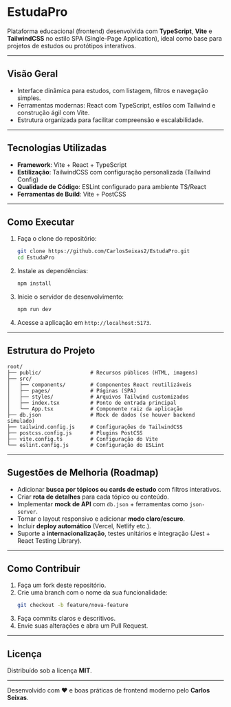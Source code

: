# EstudaPro

Plataforma educacional (frontend) desenvolvida com **TypeScript**, **Vite** e **TailwindCSS** no estilo SPA (Single-Page Application), ideal como base para projetos de estudos ou protótipos interativos.

---

##  Visão Geral
- Interface dinâmica para estudos, com listagem, filtros e navegação simples.
- Ferramentas modernas: React com TypeScript, estilos com Tailwind e construção ágil com Vite.
- Estrutura organizada para facilitar compreensão e escalabilidade.

---

##  Tecnologias Utilizadas
- **Framework**: Vite + React + TypeScript  
- **Estilização**: TailwindCSS com configuração personalizada (Tailwind Config)  
- **Qualidade de Código**: ESLint configurado para ambiente TS/React  
- **Ferramentas de Build**: Vite + PostCSS

---

##  Como Executar

1. Faça o clone do repositório:
   ```bash
   git clone https://github.com/CarlosSeixas2/EstudaPro.git
   cd EstudaPro
   ```

2. Instale as dependências:
   ```bash
   npm install
   ```

3. Inicie o servidor de desenvolvimento:
   ```bash
   npm run dev
   ```
4. Acesse a aplicação em `http://localhost:5173`.

---

##  Estrutura do Projeto

```
root/
├── public/                # Recursos públicos (HTML, imagens)
├── src/
│   ├── components/        # Componentes React reutilizáveis
│   ├── pages/             # Páginas (SPA)
│   ├── styles/            # Arquivos Tailwind customizados
│   ├── index.tsx          # Ponto de entrada principal
│   └── App.tsx            # Componente raiz da aplicação
├── db.json                # Mock de dados (se houver backend simulado)
├── tailwind.config.js     # Configurações do TailwindCSS
├── postcss.config.js      # Plugins PostCSS
├── vite.config.ts         # Configuração do Vite
└── eslint.config.js       # Configuração do ESLint
```

---

##  Sugestões de Melhoria (Roadmap)
- Adicionar **busca por tópicos ou cards de estudo** com filtros interativos.
- Criar **rota de detalhes** para cada tópico ou conteúdo.
- Implementar **mock de API** com `db.json` + ferramentas como `json-server`.
- Tornar o layout responsivo e adicionar **modo claro/escuro**.
- Incluir **deploy automático** (Vercel, Netlify etc.).
- Suporte a **internacionalização**, testes unitários e integração (Jest + React Testing Library).

---

##  Como Contribuir
1. Faça um fork deste repositório.  
2. Crie uma branch com o nome da sua funcionalidade:
   ```bash
   git checkout -b feature/nova-feature
   ```
3. Faça commits claros e descritivos.  
4. Envie suas alterações e abra um Pull Request.

---

##  Licença
Distribuído sob a licença **MIT**.

---

Desenvolvido com ❤️ e boas práticas de frontend moderno pelo **Carlos Seixas**.
